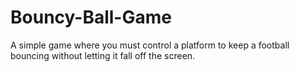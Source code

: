 # Bouncy-Ball-Game
A simple game where you must control a platform to keep a football bouncing without letting it fall off the screen.
